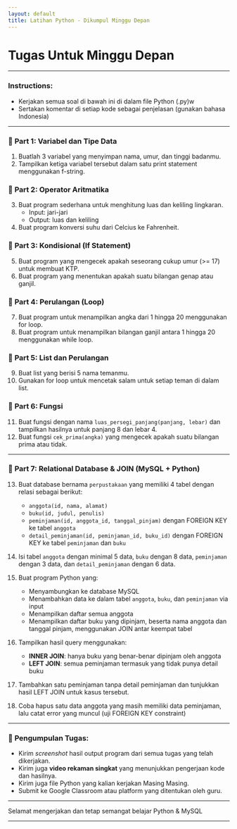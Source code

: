 ```yaml
---
layout: default
title: Latihan Python - Dikumpul Minggu Depan
---
```

# **Tugas Untuk Minggu Depan**

---

### Instructions:

- Kerjakan semua soal di bawah ini di dalam file Python (.py)w
- Sertakan komentar di setiap kode sebagai penjelasan (gunakan bahasa Indonesia)

---

### 📌 **Part 1: Variabel dan Tipe Data**

1. Buatlah 3 variabel yang menyimpan nama, umur, dan tinggi badanmu.
2. Tampilkan ketiga variabel tersebut dalam satu print statement menggunakan f-string.

### 📌 **Part 2: Operator Aritmatika**

3. Buat program sederhana untuk menghitung luas dan keliling lingkaran.
   - Input: jari-jari
   - Output: luas dan keliling
4. Buat program konversi suhu dari Celcius ke Fahrenheit.

### 📌 **Part 3: Kondisional (If Statement)**

5. Buat program yang mengecek apakah seseorang cukup umur (>= 17) untuk membuat KTP.
6. Buat program yang menentukan apakah suatu bilangan genap atau ganjil.

### 📌 **Part 4: Perulangan (Loop)**

7. Buat program untuk menampilkan angka dari 1 hingga 20 menggunakan for loop.
8. Buat program untuk menampilkan bilangan ganjil antara 1 hingga 20 menggunakan while loop.

### 📌 **Part 5: List dan Perulangan**

9. Buat list yang berisi 5 nama temanmu.
10. Gunakan for loop untuk mencetak salam untuk setiap teman di dalam list.

### 📌 **Part 6: Fungsi**

11. Buat fungsi dengan nama `luas_persegi_panjang(panjang, lebar)` dan tampilkan hasilnya untuk panjang 8 dan lebar 4.
12. Buat fungsi `cek_prima(angka)` yang mengecek apakah suatu bilangan prima atau tidak.

---

### 📌 **Part 7: Relational Database & JOIN (MySQL + Python)**

13. Buat database bernama `perpustakaan` yang memiliki 4 tabel dengan relasi sebagai berikut:
    - `anggota(id, nama, alamat)`
    - `buku(id, judul, penulis)`
    - `peminjaman(id, anggota_id, tanggal_pinjam)` dengan FOREIGN KEY ke tabel `anggota`
    - `detail_peminjaman(id, peminjaman_id, buku_id)` dengan FOREIGN KEY ke tabel `peminjaman` dan `buku`

14. Isi tabel `anggota` dengan minimal 5 data, `buku` dengan 8 data, `peminjaman` dengan 3 data, dan `detail_peminjaman` dengan 6 data.

15. Buat program Python yang:
    - Menyambungkan ke database MySQL
    - Menambahkan data ke dalam tabel `anggota`, `buku`, dan `peminjaman` via input
    - Menampilkan daftar semua anggota
    - Menampilkan daftar buku yang dipinjam, beserta nama anggota dan tanggal pinjam, menggunakan JOIN antar keempat tabel

16. Tampilkan hasil query menggunakan:
    - **INNER JOIN**: hanya buku yang benar-benar dipinjam oleh anggota
    - **LEFT JOIN**: semua peminjaman termasuk yang tidak punya detail buku

17. Tambahkan satu peminjaman tanpa detail peminjaman dan tunjukkan hasil LEFT JOIN untuk kasus tersebut.

18. Coba hapus satu data anggota yang masih memiliki data peminjaman, lalu catat error yang muncul (uji FOREIGN KEY constraint)

---

### 📸 **Pengumpulan Tugas:**

- Kirim *screenshot* hasil output program dari semua tugas yang telah dikerjakan.
- Kirim juga **video rekaman singkat** yang menunjukkan pengerjaan kode dan hasilnya.
- Kirim juga file Python yang kalian kerjakan Masing Masing.
- Submit ke Google Classroom atau platform yang ditentukan oleh guru.

---

Selamat mengerjakan dan tetap semangat belajar Python & MySQL

---
